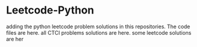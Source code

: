 # Leetcode-Python
adding the python leetcode problem solutions in this repositories. 
The code files are here.
all CTCI problems solutions are here.
some leetcode solutions are her
















































































































































































































































































































































































































































































































































































































